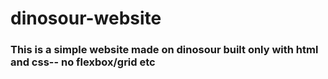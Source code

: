 # dinosour-website
### This is a simple website made on dinosour built only with html and css-- no flexbox/grid etc
